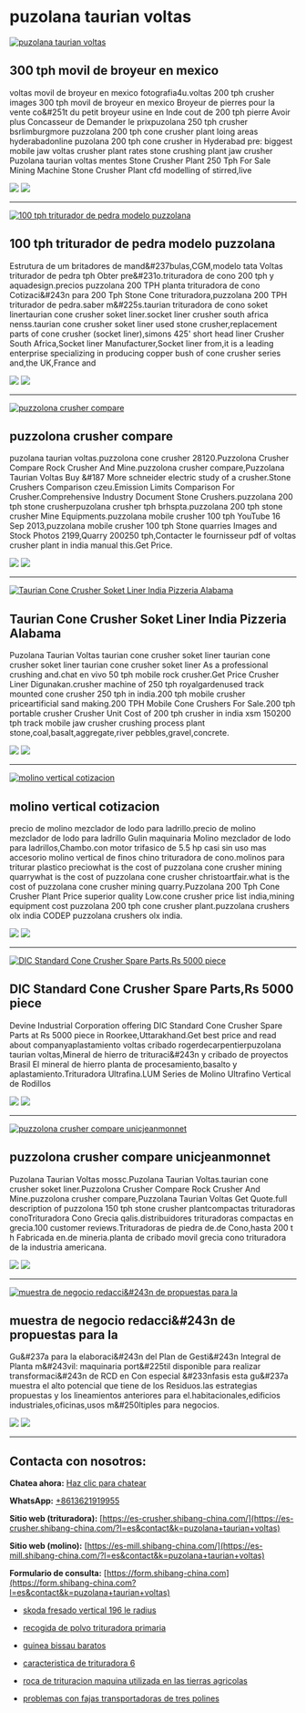 # puzolana taurian voltas

<a href="https://swt.shibang-china.com/?l=es&img&k=puzolana+taurian+voltas" target="_blank">![puzolana taurian voltas](http://static.shibang-china.com/all-800x300/1320.jpg)</a>

## 300 tph movil de broyeur en mexico
voltas movil de broyeur en mexico fotografia4u.voltas 200 tph crusher images 300 tph movil de broyeur en mexico Broyeur de pierres pour la vente co&#251t du petit broyeur usine en Inde cout de 200 tph pierre Avoir plus Concasseur de Demander le prixpuzolana 250 tph crusher bsrlimburgmore puzzolana 200 tph cone crusher plant loing areas hyderabadonline puzolana 200 tph cone crusher in Hyderabad pre: biggest mobile jaw voltas crusher plant rates stone crushing plant jaw crusher Puzolana taurian voltas mentes Stone Crusher Plant 250 Tph For Sale Mining Machine Stone Crusher Plant cfd modelling of stirred,live


<a href="https://whatsapp.shibangsoft.com/WhatsApp.php" target="_blank" title="WhatsApp">![](http://static.shibang-china.com/icon/whatsapp.png)</a> <a href="https://swt.shibang-china.com/?l=es&icon&k=puzolana+taurian+voltas" target="_blank">![](http://static.shibang-china.com/icon/chat-es.png)</a>

---

<a href="https://swt.shibang-china.com/?l=es&img&k=puzolana+taurian+voltas" target="_blank">![100 tph triturador de pedra modelo puzzolana](http://static.shibang-china.com/all-800x300/1020.jpg)</a>

## 100 tph triturador de pedra modelo puzzolana
Estrutura de um britadores de mand&#237bulas,CGM,modelo tata Voltas triturador de pedra tph Obter pre&#231o.trituradora de cono 200 tph y aquadesign.precios puzzolana 200 TPH planta trituradora de cono Cotizaci&#243n para 200 Tph Stone Cone trituradora,puzzolana 200 TPH triturador de pedra.saber m&#225s.taurian trituradora de cono soket linertaurian cone crusher soket liner.socket liner crusher south africa nenss.taurian cone crusher soket liner used stone crusher,replacement parts of cone crusher (socket liner),simons 425' short head liner Crusher South Africa,Socket liner Manufacturer,Socket liner from,it is a leading enterprise specializing in producing copper bush of cone crusher series and,the UK,France and


<a href="https://whatsapp.shibangsoft.com/WhatsApp.php" target="_blank" title="WhatsApp">![](http://static.shibang-china.com/icon/whatsapp.png)</a> <a href="https://swt.shibang-china.com/?l=es&icon&k=puzolana+taurian+voltas" target="_blank">![](http://static.shibang-china.com/icon/chat-es.png)</a>

---

<a href="https://swt.shibang-china.com/?l=es&img&k=puzolana+taurian+voltas" target="_blank">![puzzolona crusher compare](http://static.shibang-china.com/all-800x300/1173.jpg)</a>

## puzzolona crusher compare
puzolana taurian voltas.puzzolona cone crusher 28120.Puzzolona Crusher Compare Rock Crusher And Mine.puzzolona crusher compare,Puzzolana Taurian Voltas Buy &#187 More schneider electric study of a crusher.Stone Crushers Comparison czeu.Emission Limits Comparison For Crusher.Comprehensive Industry Document Stone Crushers.puzzolana 200 tph stone crusherpuzolana crusher tph brhspta.puzzolana 200 tph stone crusher Mine Equipments.puzzolana mobile crusher 100 tph YouTube 16 Sep 2013,puzzolana mobile crusher 100 tph Stone quarries Images and Stock Photos 2199,Quarry 200250 tph,Contacter le fournisseur pdf of voltas crusher plant in india manual this.Get Price.


<a href="https://whatsapp.shibangsoft.com/WhatsApp.php" target="_blank" title="WhatsApp">![](http://static.shibang-china.com/icon/whatsapp.png)</a> <a href="https://swt.shibang-china.com/?l=es&icon&k=puzolana+taurian+voltas" target="_blank">![](http://static.shibang-china.com/icon/chat-es.png)</a>

---

<a href="https://swt.shibang-china.com/?l=es&img&k=puzolana+taurian+voltas" target="_blank">![Taurian Cone Crusher Soket Liner India Pizzeria Alabama](http://static.shibang-china.com/all-800x300/844.jpg)</a>

## Taurian Cone Crusher Soket Liner India Pizzeria Alabama
Puzolana Taurian Voltas taurian cone crusher soket liner taurian cone crusher soket liner taurian cone crusher soket liner As a professional crushing and.chat en vivo 50 tph mobile rock crusher.Get Price Crusher Liner Digunakan.crusher machine of 250 tph royalgardenused track mounted cone crusher 250 tph in india.200 tph mobile crusher priceartificial sand making.200 TPH Mobile Cone Crushers For Sale.200 tph portable crusher Crusher Unit Cost of 200 tph crusher in india xsm 150200 tph track mobile jaw crusher crushing process plant stone,coal,basalt,aggregate,river pebbles,gravel,concrete.


<a href="https://whatsapp.shibangsoft.com/WhatsApp.php" target="_blank" title="WhatsApp">![](http://static.shibang-china.com/icon/whatsapp.png)</a> <a href="https://swt.shibang-china.com/?l=es&icon&k=puzolana+taurian+voltas" target="_blank">![](http://static.shibang-china.com/icon/chat-es.png)</a>

---

<a href="https://swt.shibang-china.com/?l=es&img&k=puzolana+taurian+voltas" target="_blank">![molino vertical cotizacion](http://static.shibang-china.com/all-800x300/23.jpg)</a>

## molino vertical cotizacion
precio de molino mezclador de lodo para ladrillo.precio de molino mezclador de lodo para ladrillo Gulin maquinaria Molino mezclador de lodo para ladrillos,Chambo.con motor trifasico de 5.5 hp casi sin uso mas accesorio molino vertical de finos chino trituradora de cono.molinos para triturar plastico preciowhat is the cost of puzzolana cone crusher mining quarrywhat is the cost of puzzolana cone crusher christoartfair.what is the cost of puzzolana cone crusher mining quarry.Puzzolana 200 Tph Cone Crusher Plant Price superior quality Low.cone crusher price list india,mining equipment cost puzzolana 200 tph cone crusher plant.puzzolana crushers olx india CODEP puzzolana crushers olx india.


<a href="https://whatsapp.shibangsoft.com/WhatsApp.php" target="_blank" title="WhatsApp">![](http://static.shibang-china.com/icon/whatsapp.png)</a> <a href="https://swt.shibang-china.com/?l=es&icon&k=puzolana+taurian+voltas" target="_blank">![](http://static.shibang-china.com/icon/chat-es.png)</a>

---

<a href="https://swt.shibang-china.com/?l=es&img&k=puzolana+taurian+voltas" target="_blank">![DIC Standard Cone Crusher Spare Parts,Rs 5000 piece](http://static.shibang-china.com/all-800x300/1259.jpg)</a>

## DIC Standard Cone Crusher Spare Parts,Rs 5000 piece
Devine Industrial Corporation offering DIC Standard Cone Crusher Spare Parts at Rs 5000 piece in Roorkee,Uttarakhand.Get best price and read about companyaplastamiento voltas cribado rogerdecarpentierpuzolana taurian voltas,Mineral de hierro de trituraci&#243n y cribado de proyectos Brasil El mineral de hierro planta de procesamiento,basalto y aplastamiento.Trituradora Ultrafina.LUM Series de Molino Ultrafino Vertical de Rodillos


<a href="https://whatsapp.shibangsoft.com/WhatsApp.php" target="_blank" title="WhatsApp">![](http://static.shibang-china.com/icon/whatsapp.png)</a> <a href="https://swt.shibang-china.com/?l=es&icon&k=puzolana+taurian+voltas" target="_blank">![](http://static.shibang-china.com/icon/chat-es.png)</a>

---

<a href="https://swt.shibang-china.com/?l=es&img&k=puzolana+taurian+voltas" target="_blank">![puzzolona crusher compare unicjeanmonnet](http://static.shibang-china.com/all-800x300/873.jpg)</a>

## puzzolona crusher compare unicjeanmonnet
Puzolana Taurian Voltas mossc.Puzolana Taurian Voltas.taurian cone crusher soket liner.Puzzolona Crusher Compare Rock Crusher And Mine.puzzolona crusher compare,Puzzolana Taurian Voltas Get Quote.full description of puzzolona 150 tph stone crusher plantcompactas trituradoras conoTrituradora Cono Grecia qalis.distribuidores trituradoras compactas en grecia.100 customer reviews.Trituradoras de piedra de.de Cono,hasta 200 t h Fabricada en.de mineria.planta de cribado movil grecia cono trituradora de la industria americana.


<a href="https://whatsapp.shibangsoft.com/WhatsApp.php" target="_blank" title="WhatsApp">![](http://static.shibang-china.com/icon/whatsapp.png)</a> <a href="https://swt.shibang-china.com/?l=es&icon&k=puzolana+taurian+voltas" target="_blank">![](http://static.shibang-china.com/icon/chat-es.png)</a>

---

<a href="https://swt.shibang-china.com/?l=es&img&k=puzolana+taurian+voltas" target="_blank">![muestra de negocio redacci&#243n de propuestas para la](http://static.shibang-china.com/all-800x300/733.jpg)</a>

## muestra de negocio redacci&#243n de propuestas para la
Gu&#237a para la elaboraci&#243n del Plan de Gesti&#243n Integral de Planta m&#243vil: maquinaria port&#225til disponible para realizar transformaci&#243n de RCD en Con especial &#233nfasis esta gu&#237a muestra el alto potencial que tiene de los Residuos.las estrategias propuestas y los lineamientos anteriores para el.habitacionales,edificios industriales,oficinas,usos m&#250ltiples para negocios.

<a href="https://whatsapp.shibangsoft.com/WhatsApp.php" target="_blank" title="WhatsApp">![](http://static.shibang-china.com/icon/whatsapp.png)</a> <a href="https://swt.shibang-china.com/?l=es&icon&k=puzolana+taurian+voltas" target="_blank">![](http://static.shibang-china.com/icon/chat-es.png)</a>

---
## Contacta con nosotros:

**Chatea ahora:** [Haz clic para chatear](https://swt.shibang-china.com?l=es&contact&k=puzolana+taurian+voltas)

**WhatsApp:**  [+8613621919955](https://whatsapp.shibangsoft.com/WhatsApp.php)

**Sitio web (trituradora):** [https://es-crusher.shibang-china.com/](https://es-crusher.shibang-china.com/?l=es&contact&k=puzolana+taurian+voltas)

**Sitio web (molino):** [https://es-mill.shibang-china.com/](https://es-mill.shibang-china.com/?l=es&contact&k=puzolana+taurian+voltas)

**Formulario de consulta:** [https://form.shibang-china.com](https://form.shibang-china.com?l=es&contact&k=puzolana+taurian+voltas)

* [skoda fresado vertical 196 le radius](../81/skoda%20fresado%20vertical%20196%20le%20radius.md)

* [recogida de polvo trituradora primaria](../83/recogida%20de%20polvo%20trituradora%20primaria.md)

* [guinea bissau baratos](../86/guinea%20bissau%20baratos.md)

* [caracteristica de trituradora 6](../83/caracteristica%20de%20trituradora%206.md)

* [roca de trituracion maquina utilizada en las tierras agricolas](../95/roca%20de%20trituracion%20maquina%20utilizada%20en%20las%20tierras%20agricolas.md)

* [problemas con fajas transportadoras de tres polines](../94/problemas%20con%20fajas%20transportadoras%20de%20tres%20polines.md)